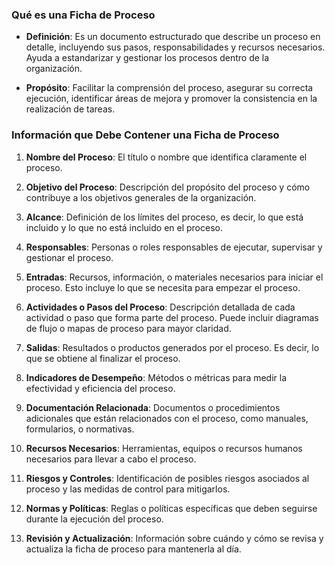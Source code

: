 ### **Qué es una Ficha de Proceso**

- **Definición**: Es un documento estructurado que describe un proceso en detalle, incluyendo sus pasos, responsabilidades y recursos necesarios. Ayuda a estandarizar y gestionar los procesos dentro de la organización.
    
- **Propósito**: Facilitar la comprensión del proceso, asegurar su correcta ejecución, identificar áreas de mejora y promover la consistencia en la realización de tareas.
    

### **Información que Debe Contener una Ficha de Proceso**

1. **Nombre del Proceso**: El título o nombre que identifica claramente el proceso.
    
2. **Objetivo del Proceso**: Descripción del propósito del proceso y cómo contribuye a los objetivos generales de la organización.
    
3. **Alcance**: Definición de los límites del proceso, es decir, lo que está incluido y lo que no está incluido en el proceso.
    
4. **Responsables**: Personas o roles responsables de ejecutar, supervisar y gestionar el proceso.
    
5. **Entradas**: Recursos, información, o materiales necesarios para iniciar el proceso. Esto incluye lo que se necesita para empezar el proceso.
    
6. **Actividades o Pasos del Proceso**: Descripción detallada de cada actividad o paso que forma parte del proceso. Puede incluir diagramas de flujo o mapas de proceso para mayor claridad.
    
7. **Salidas**: Resultados o productos generados por el proceso. Es decir, lo que se obtiene al finalizar el proceso.
    
8. **Indicadores de Desempeño**: Métodos o métricas para medir la efectividad y eficiencia del proceso.
    
9. **Documentación Relacionada**: Documentos o procedimientos adicionales que están relacionados con el proceso, como manuales, formularios, o normativas.
    
10. **Recursos Necesarios**: Herramientas, equipos o recursos humanos necesarios para llevar a cabo el proceso.
    
11. **Riesgos y Controles**: Identificación de posibles riesgos asociados al proceso y las medidas de control para mitigarlos.
    
12. **Normas y Políticas**: Reglas o políticas específicas que deben seguirse durante la ejecución del proceso.
    
13. **Revisión y Actualización**: Información sobre cuándo y cómo se revisa y actualiza la ficha de proceso para mantenerla al día.